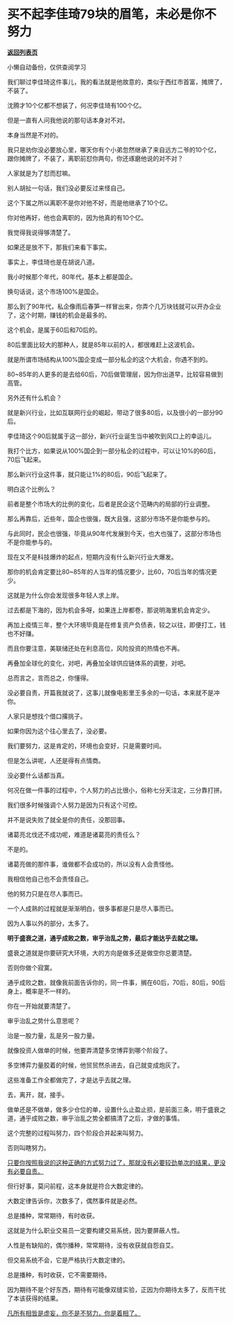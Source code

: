# 买不起李佳琦79块的眉笔，未必是你不努力

[**返回列表页**](/gzh/记忆承载)

小懒自动备份，仅供查阅学习

我们聊过李佳琦这件事儿，我的看法就是他故意的，类似于西红市首富，摊牌了，不装了。

沈腾才10个亿都不想装了，何况李佳琦有100个亿。

但是一直有人问我他说的那句话本身对不对。  

本身当然是不对的。  

我只是劝你没必要放心里，哪天你有个小弟忽然继承了来自远方二爷的10个亿，跟你摊牌了，不装了，离职前怼你两句，你还琢磨他说的对不对？  

人家就是为了怼而怼嘛。

别人胡扯一句话，我们没必要反过来怪自己。

这个下属之所以离职不是你对他不好，而是他继承了10个亿。

你对他再好，他也会离职的，因为他真的有10个亿。  

我觉得我说得够清楚了。  

如果还是放不下，那我们来看下事实。  

事实上，李佳琦也是在胡说八道。

我小时候那个年代，80年代，基本上都是国企。  

换句话说，这个市场100%是国企。  

那么到了90年代，私企像雨后春笋一样冒出来，你弄个几万块钱就可以开办企业了，这个时期，赚钱的机会是最多的。  

这个机会，是属于60后和70后的。  

80后里面比较大的那种人，就是85年以前的人，都很难赶上这波机会。  

就是所谓市场结构从100%国企变成一部分私企的这个大机会，你遇不到的。

80~85年的人更多的是去给60后，70后做管理层，因为你出道早，比较容易做到高管。

另外还有什么机会？  

就是新兴行业，比如互联网行业的崛起，带动了很多80后，以及很小的一部分90后。

李佳琦这个90后就属于这一部分，新兴行业诞生当中被吹到风口上的幸运儿。

我打个比方，如果说从100%国企到一部分私企的过程中，可以让10%的60后，70后飞起来。  

那么新兴行业这件事，就只能让1%的80后，90后飞起来了。

明白这个比例么？  

前者是整个市场大的比例的变化，后者是民企这个范畴内的局部的行业调整。  

那么再靠后，近些年，国企也很强，既大且强，这部分市场不是你能参与的。  

与此同时，民企也很强，毕竟从90年代发展到今天，也大也强了，这部分市场也不是你能参与的。

现在又不是科技爆炸的起点，短期内没有什么新兴行业大爆发。

那你的机会肯定要比80~85年的人当年的情况要少，比60，70后当年的情况更少。

这就是为什么你会发现很多年轻人求上岸。  

过去都是下海的，因为机会多呀，如果连上岸都卷，那说明海里机会肯定少。  

再加上疫情三年，整个大环境毕竟是在修复资产负债表，较之以往，即便打工，钱也不好赚。  

而且你要注意，美联储还处在利息高位，风险投资的热情也不再。  

再叠加全球化的变化，对吧，再叠加全球供应链体系的调整，对吧。  

总而言之，言而总之，你懂得。  

没必要自责，开篇我就说了，这事儿就像电影里王多余的一句话，本来就不是冲你。  

人家只是想找个借口撂挑子。

如果你因为这个往心里去了，没必要。  

我们要努力，这是肯定的，环境也会变好，只是需要时间。

但是怎么讲呢，人还是得有点情商。  

没必要什么话都当真。

何况在做一件事的过程中，个人努力的占比很小，俗称七分天注定，三分靠打拼。

我们很多时候强调个人努力是因为只有这个可控。  

并不是说失败了就全是你的责任，没那回事。

诸葛亮北伐还不成功呢，难道是诸葛亮的责任么？  

不是的。

诸葛亮做的那件事，谁做都不会成功的，所以没有人会责怪他。  

我相信他自己也不会责怪自己。

他的努力只是在尽人事而已。  

一个人成熟的过程就是渐渐明白，很多事都是只是尽人事而已。  

因为人事以外的部分，太多了。  

 **明于盛衰之道，通乎成败之数，审乎治乱之势，最后才能达乎去就之理。**

盛衰之道就是你要研究大环境，大的方向是做多还是做空你总要清楚。

否则你做个寂寞。  

通乎成败之数，就像我前面告诉你的，同一件事，搁在60后，70后，80后，90后身上，概率是不一样的。

你在一开始就要清楚了。  

审乎治乱之势什么意思呢？

治是一股力量，乱是另一股力量。  

就像投资人做单的时候，他要弄清楚多空博弈到哪个阶段了。  

多空博弈力量胶着的时候，他贸贸然杀进去，自己就变成炮灰了。

这些准备工作全都做完了，才是达乎去就之理。

去，离开，就，接手。

做单还是不做单，做多少仓位的单，设置什么止盈止损，是前面三条，明于盛衰之道，通乎成败之数，审乎治乱之势全都搞清了之后，才做的事情。

这个完整的过程叫努力，四个阶段合并起来叫努力。  

否则叫瞎努力。

[只要你按照我说的这种正确的方式努力过了，那就没有必要较劲单次的结果，更没有必要自责。](http://mp.weixin.qq.com/s?__biz=MzU0MjYwNDU2Mw==&mid=2247512165&idx=1&sn=b89d619f0c64d2ddbe13e07231a160a9&chksm=fb1adc19cc6d550f9f2b6deed72aa624e43a025ba672a5a795d1f9bd8977a409ab698cd68df3&scene=21#wechat_redirect)

但行好事，莫问前程，这本身就是符合大数定律的。

大数定律告诉你，次数多了，偶然事件就是必然。

总是播种，常常期待，有时收获。

这就是为什么职业交易员一定要构建交易系统，因为要屏蔽人性。

人性是有缺陷的，偶尔播种，常常期待，没有收获就自怨自艾。  

但交易系统不会，它是严格执行大数定律的。  

总是播种，有时收获，它不需要期待。

因为期待不是个好东西，期待有可能像双缝实验，正因为你期待太多了，反而干扰了本该获得的结果。  

[凡所有相皆是虚妄，你不是不努力，你是着相了。](http://mp.weixin.qq.com/s?__biz=MzU0MjYwNDU2Mw==&mid=2247512165&idx=1&sn=b89d619f0c64d2ddbe13e07231a160a9&chksm=fb1adc19cc6d550f9f2b6deed72aa624e43a025ba672a5a795d1f9bd8977a409ab698cd68df3&scene=21#wechat_redirect)

